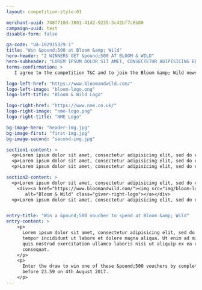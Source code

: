 ```yaml
---
layout: competition-style-01

merchant-uuid: 748f710d-3801-41d2-9235-3c42bf7c6b80
campaign-uuid: test
disable-form: false

ga-code: "UA-102915329-1"
title: "Win &pound;500 at Bloom &amp; Wild"
hero-header: "2 WINNERS GET &pound;500 AT BLOOM & WILD"
hero-subheader: "LOREM IPSUM DOLOR SIT AMET, CONSECTETUR ADIPISICING ELIT."
terms-confirmation: >
   I agree to the competition T&C and to join the Bloom &amp; Wild newsletter

logo-left-href: "https://www.bloomandwild.com/"
logo-left-image: "bloom-logo.png"
logo-left-title: "Bloom & Wild Logo"

logo-right-href: "https://www.nme.co.uk/"
logo-right-image: "nme-logo.png"
logo-right-title: "NME Logo"

bg-image-hero: "header-img.jpg"
bg-image-first: "first-img.jpg"
bg-image-second: "second-img.jpg"

section1-content: >
  <p>Lorem ipsum dolor sit amet, consectetur adipisicing elit, sed do eiusmod tempor incididunt ut labore et dolore magna aliqua. Ut enim ad minim veniam, quis nostrud exercitation ullamco laboris nisi ut aliquip ex ea commodo consequat.</p>
  <p>Lorem ipsum dolor sit amet, consectetur adipisicing elit, sed do eiusmod tempor incididunt ut labore et dolore magna aliqua. Ut enim ad minim veniam, quis nostrud exercitation ullamco laboris nisi ut aliquip ex ea commodo consequat.</p>
  <p>Lorem ipsum dolor sit amet, consectetur adipisicing elit, sed do eiusmod tempor incididunt ut labore et dolore magna aliqua. Ut enim ad minim veniam, quis nostrud exercitation ullamco laboris nisi ut aliquip ex ea commodo consequat.</p>

section2-content: >
  <p>Lorem ipsum dolor sit amet, consectetur adipisicing elit, sed do eiusmod tempor incididunt ut labore et dolore magna aliqua. Ut enim ad minim veniam, quis nostrud exercitation ullamco laboris nisi ut aliquip ex ea commodo consequat.</p>
    <div><a href="https://www.bloomandwild.com/"><img src="img/bloom-logo.png"
       alt="Bloom & Wild" class="giver-right-logo"></a></div>
  <p>Lorem ipsum dolor sit amet, consectetur adipisicing elit, sed do eiusmod tempor incididunt ut labore et dolore magna aliqua. Ut enim ad minim veniam, quis nostrud exercitation ullamco laboris nisi ut aliquip ex ea commodo consequat.</p>


entry-title: "Win a &pound;500 voucher to spend at Bloom &amp; Wild"
entry-content: >
    <p>
      Lorem ipsum dolor sit amet, consectetur adipisicing elit, sed do eiusmod
      tempor incididunt ut labore et dolore magna aliqua. Ut enim ad minim veniam,
      quis nostrud exercitation ullamco laboris nisi ut aliquip ex ea commodo
      consequat.
    </p>
    <p>
      Enter the draw to win one of these &pound;500 vouchers by completing the form below
      before 23.59 on 4th August 2017.
    </p>
---
```


